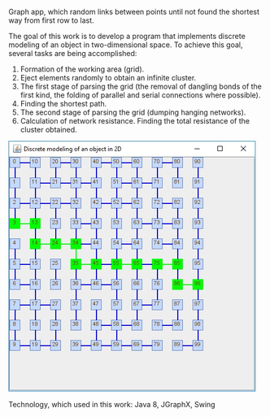 Graph app, which random links between points until not found the shortest way from first row to last.

The goal of this work is to develop a program that implements discrete modeling of an object in two-dimensional space.
To achieve this goal, several tasks are being accomplished:
1. Formation of the working area (grid).
2. Eject elements randomly to obtain an infinite cluster.
3. The first stage of parsing the grid (the removal of dangling bonds of the first kind, the folding of parallel and serial connections where possible).
4. Finding the shortest path.
5. The second stage of parsing the grid (dumping hanging networks).
6. Calculation of network resistance. Finding the total resistance of the cluster obtained.

![Alt text](demo.jpg?raw=true "Demo")

Technology, which used in this work: Java 8, JGraphX, Swing